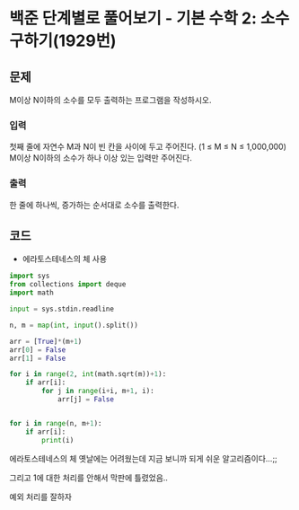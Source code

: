 # 백준 단계별로 풀어보기 - 기본 수학 2: 소수 구하기(1929번)
## 문제
M이상 N이하의 소수를 모두 출력하는 프로그램을 작성하시오.

### 입력
첫째 줄에 자연수 M과 N이 빈 칸을 사이에 두고 주어진다. (1 ≤ M ≤ N ≤ 1,000,000) M이상 N이하의 소수가 하나 이상 있는 입력만 주어진다.

### 출력
한 줄에 하나씩, 증가하는 순서대로 소수를 출력한다.

## 코드
- 에라토스테네스의 체 사용
```python
import sys
from collections import deque
import math

input = sys.stdin.readline

n, m = map(int, input().split())

arr = [True]*(m+1)
arr[0] = False
arr[1] = False

for i in range(2, int(math.sqrt(m))+1):
    if arr[i]:
        for j in range(i+i, m+1, i):
            arr[j] = False


for i in range(n, m+1):
    if arr[i]:
        print(i)
```

에라토스테네스의 체 옛날에는 어려웠는데 지금 보니까 되게 쉬운 알고리즘이다...;;

그리고 1에 대한 처리를 안해서 막판에 틀렸었음..

예외 처리를 잘하자


